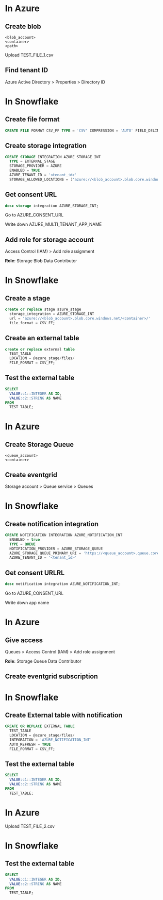 
# In Azure
## Create blob
```
<blob_account> 
<container> 
<path>
```

Upload TEST_FILE_1.csv

## Find tenant ID
Azure Active Directory > Properties > Directory ID

# In Snowflake
## Create file format
```SQL
CREATE FILE FORMAT CSV_FF TYPE = 'CSV' COMPRESSION = 'AUTO' FIELD_DELIMITER = ',' RECORD_DELIMITER = '\n' SKIP_HEADER = 0 FIELD_OPTIONALLY_ENCLOSED_BY = 'NONE' TRIM_SPACE = FALSE ERROR_ON_COLUMN_COUNT_MISMATCH = TRUE ESCAPE = 'NONE' ESCAPE_UNENCLOSED_FIELD = '\134' DATE_FORMAT = 'AUTO' TIMESTAMP_FORMAT = 'AUTO' NULL_IF = ('\\N');
```

## Create storage integration
```SQL
CREATE STORAGE INTEGRATION AZURE_STORAGE_INT
  TYPE = EXTERNAL_STAGE
  STORAGE_PROVIDER = AZURE
  ENABLED = TRUE
  AZURE_TENANT_ID = '<tenant_id>'
  STORAGE_ALLOWED_LOCATIONS = ('azure://<blob_account>.blob.core.windows.net/<container>/');
```

## Get consent URL
```SQL
desc storage integration AZURE_STORAGE_INT;
```
Go to AZURE_CONSENT_URL

Write down AZURE_MULTI_TENANT_APP_NAME

## Add role for storage account
Access Control (IAM) > Add role assignment

**Role:** Storage Blob Data Contributor

# In Snowflake
## Create a stage
```SQL
create or replace stage azure_stage
  storage_integration = AZURE_STORAGE_INT
  url = 'azure://<blob_account>.blob.core.windows.net/<container>/'
  file_format = CSV_FF;
```

## Create an external table
```SQL
create or replace external table
  TEST_TABLE
  LOCATION = @azure_stage/files/
  FILE_FORMAT = CSV_FF;
```

## Test the external table
```SQL
SELECT 
  VALUE:c1::INTEGER AS ID,
  VALUE:c2::STRING AS NAME
FROM 
  TEST_TABLE;
```
# In Azure
## Create Storage Queue 
```
<queue_account> 
<container> 
```

## Create eventgrid

Storage account > Queue service > Queues

# In Snowflake
## Create notification integration
```SQL
CREATE NOTIFICATION INTEGRATION AZURE_NOTIFICATION_INT
  ENABLED = true
  TYPE = QUEUE
  NOTIFICATION_PROVIDER = AZURE_STORAGE_QUEUE
  AZURE_STORAGE_QUEUE_PRIMARY_URI = 'https://<queue_account>.queue.core.windows.net/<container>'
  AZURE_TENANT_ID = '<tenant_id>'
```

## Get consent URLRL
```SQL
desc notification integration AZURE_NOTIFICATION_INT;
```
Go to AZURE_CONSENT_URL

Write down app name

# In Azure

## Give access
Queues > Access Control (IAM) > Add role assignment

**Role:** Storage Queue Data Contributor

## Create eventgrid subscription

# In Snowflake
## Create External table with notification
```SQL
CREATE OR REPLACE EXTERNAL TABLE
  TEST_TABLE
  LOCATION = @azure_stage/files/
  INTEGRATION = 'AZURE_NOTIFICATION_INT'
  AUTO_REFRESH = TRUE
  FILE_FORMAT = CSV_FF; 
```

## Test the external table
```SQL
SELECT 
  VALUE:c1::INTEGER AS ID,
  VALUE:c2::STRING AS NAME
FROM 
  TEST_TABLE;
```

# In Azure
Upload TEST_FILE_2.csv

# In Snowflake
## Test the external table
```SQL
SELECT 
  VALUE:c1::INTEGER AS ID,
  VALUE:c2::STRING AS NAME
FROM 
  TEST_TABLE;
```
